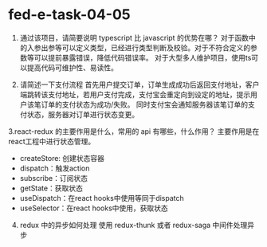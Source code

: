 # fed-e-task-04-05

1. 通过该项目，请简要说明 typescript 比 javascript 的优势在哪？
对于函数中的入参出参等可以定义类型，已经进行类型判断及校验。对于不符合定义的参数等可以提前暴露错误，降低代码错误率。
对于大型多人维护项目，使用ts可以提高代码可维护性、易读性。

2. 请简述一下支付流程
首先用户提交订单，订单生成成功后返回支付地址，客户端跳转该支付地址，若用户支付完成，支付宝会重定向到设定的地址，提示用户该笔订单的支付状态为成功/失败。
同时支付宝会通知服务器该笔订单的支付状态，服务器对订单进行状态变更。


3.react-redux 的主要作用是什么，常用的 api 有哪些，什么作用？
主要作用是在react工程中进行状态管理。
- createStore: 创建状态容器
- dispatch：触发action
- subscribe：订阅状态
- getState：获取状态
- useDispatch：在react hooks中使用等同于dispatch
- useSelector：在react hooks中使用，获取状态

4. redux 中的异步如何处理
使用 redux-thunk 或者 redux-saga 中间件处理异步
